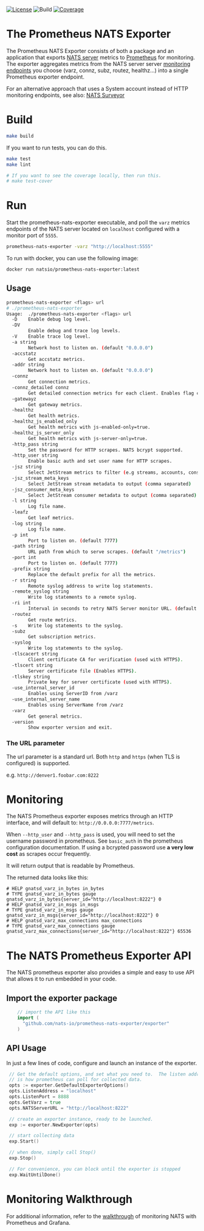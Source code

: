 [![License][License-Image]][License-Url] ![Build][Build-Status-Image] [![Coverage][Coverage-Image]][Coverage-Url]

# The Prometheus NATS Exporter

The Prometheus NATS Exporter consists of both a package and an application that
exports [NATS server](https://docs.nats.io/nats-concepts/overview) metrics
to [Prometheus](https://prometheus.io/) for monitoring.  
The exporter aggregates metrics from the NATS server server [monitoring endpoints](https://docs.nats.io/running-a-nats-service/nats_admin/monitoring#monitoring-endpoints) you choose (varz, connz, subz,
routez, healthz...) into a single Prometheus exporter endpoint.

For an alternative approach that uses a System account instead of HTTP monitoring endpoints, see also: [NATS Surveyor](https://github.com/nats-io/nats-surveyor)

# Build

``` bash
make build
```

If you want to run tests, you can do this.

```bash
make test
make lint

# If you want to see the coverage locally, then run this.
# make test-cover
```

# Run

Start the prometheus-nats-exporter executable, and poll the `varz` metrics
endpoints of the NATS server located on `localhost` configured with a monitor
port of `5555`.

``` bash
prometheus-nats-exporter -varz "http://localhost:5555"
```

To run with docker, you can use the following image:

```sh
docker run natsio/prometheus-nats-exporter:latest
```

## Usage

```bash
prometheus-nats-exporter <flags> url
# ./prometheus-nats-exporter
Usage:  ./prometheus-nats-exporter <flags> url
  -D    Enable debug log level.
  -DV
        Enable debug and trace log levels.
  -V    Enable trace log level.
  -a string
        Network host to listen on. (default "0.0.0.0")
  -accstatz
        Get accstatz metrics.
  -addr string
        Network host to listen on. (default "0.0.0.0")
  -connz
        Get connection metrics.
  -connz_detailed connz
        Get detailed connection metrics for each client. Enables flag connz implicitly.
  -gatewayz
        Get gateway metrics.
  -healthz
        Get health metrics.
  -healthz_js_enabled_only
        Get health metrics with js-enabled-only=true.
  -healthz_js_server_only
        Get health metrics with js-server-only=true.
  -http_pass string
        Set the password for HTTP scrapes. NATS bcrypt supported.
  -http_user string
        Enable basic auth and set user name for HTTP scrapes.
  -jsz string
        Select JetStream metrics to filter (e.g streams, accounts, consumers)
  -jsz_stream_meta_keys
        Select JetStream stream metadata to output (comma separated)
  -jsz_consumer_meta_keys
        Select JetStream consumer metadata to output (comma separated)
  -l string
        Log file name.
  -leafz
        Get leaf metrics.
  -log string
        Log file name.
  -p int
        Port to listen on. (default 7777)
  -path string
        URL path from which to serve scrapes. (default "/metrics")
  -port int
        Port to listen on. (default 7777)
  -prefix string
        Replace the default prefix for all the metrics.
  -r string
        Remote syslog address to write log statements.
  -remote_syslog string
        Write log statements to a remote syslog.
  -ri int
        Interval in seconds to retry NATS Server monitor URL. (default 30)
  -routez
        Get route metrics.
  -s    Write log statements to the syslog.
  -subz
        Get subscription metrics.
  -syslog
        Write log statements to the syslog.
  -tlscacert string
        Client certificate CA for verification (used with HTTPS).
  -tlscert string
        Server certificate file (Enables HTTPS).
  -tlskey string
        Private key for server certificate (used with HTTPS).
  -use_internal_server_id
        Enables using ServerID from /varz
  -use_internal_server_name
        Enables using ServerName from /varz
  -varz
        Get general metrics.
  -version
        Show exporter version and exit.

```

### The URL parameter

The url parameter is a standard url.  Both `http` and `https` (when TLS is
configured) is supported.

e.g.
`http://denver1.foobar.com:8222`

# Monitoring

The NATS Prometheus exporter exposes metrics through an HTTP interface, and will
default to:
`http://0.0.0.0:7777/metrics`.

When `--http_user` and `--http_pass` is used, you will need to set the username
password in prometheus.  See `basic_auth` in the prometheus configuration
documentation.  If using a bcrypted password use **a very low cost** as scrapes
occur frequently.

It will return output that is readable by Prometheus.

The returned data looks like this:

```text
# HELP gnatsd_varz_in_bytes in_bytes
# TYPE gnatsd_varz_in_bytes gauge
gnatsd_varz_in_bytes{server_id="http://localhost:8222"} 0
# HELP gnatsd_varz_in_msgs in_msgs
# TYPE gnatsd_varz_in_msgs gauge
gnatsd_varz_in_msgs{server_id="http://localhost:8222"} 0
# HELP gnatsd_varz_max_connections max_connections
# TYPE gnatsd_varz_max_connections gauge
gnatsd_varz_max_connections{server_id="http://localhost:8222"} 65536
```

# The NATS Prometheus Exporter API

The NATS prometheus exporter also provides a simple and easy to use API that
allows it to run embedded in your code.

## Import the exporter package

```go
    // import the API like this
    import (
      "github.com/nats-io/prometheus-nats-exporter/exporter"
    )
```

## API Usage

In just a few lines of code, configure and launch an instance of the exporter.

```go
 // Get the default options, and set what you need to.  The listen address and port
 // is how prometheus can poll for collected data.
 opts := exporter.GetDefaultExporterOptions()
 opts.ListenAddress = "localhost"
 opts.ListenPort = 8888
 opts.GetVarz = true
 opts.NATSServerURL = "http://localhost:8222"

 // create an exporter instance, ready to be launched.
 exp := exporter.NewExporter(opts)

 // start collecting data
 exp.Start()

 // when done, simply call Stop()
 exp.Stop()

 // For convenience, you can block until the exporter is stopped
 exp.WaitUntilDone()
```

# Monitoring Walkthrough

For additional information, refer to the [walkthrough](walkthrough/README.md) of
monitoring NATS with Prometheus and Grafana.

[License-Url]: https://www.apache.org/licenses/LICENSE-2.0
[License-Image]: https://img.shields.io/badge/License-Apache2-blue.svg
[Build-Status-Image]: https://img.shields.io/github/actions/workflow/status/nats-io/prometheus-nats-exporter/coverage.yaml?branch=main
[Coverage-Url]: https://coveralls.io/github/nats-io/prometheus-nats-exporter?branch=main
[Coverage-Image]: https://coveralls.io/repos/github/nats-io/prometheus-nats-exporter/badge.svg?branch=main
